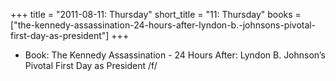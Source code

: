 +++
title = "2011-08-11: Thursday"
short_title = "11: Thursday"
books = ["the-kennedy-assassination-24-hours-after-lyndon-b.-johnsons-pivotal-first-day-as-president"]
+++


* Book: The Kennedy Assassination - 24 Hours After: Lyndon B. Johnson’s Pivotal First Day as President /f/
